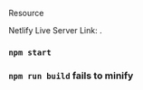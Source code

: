Resource

Netlify Live Server Link: [](https://playful-druid-80dbda.netlify.app/).

### `npm start`

### `npm run build` fails to minify

